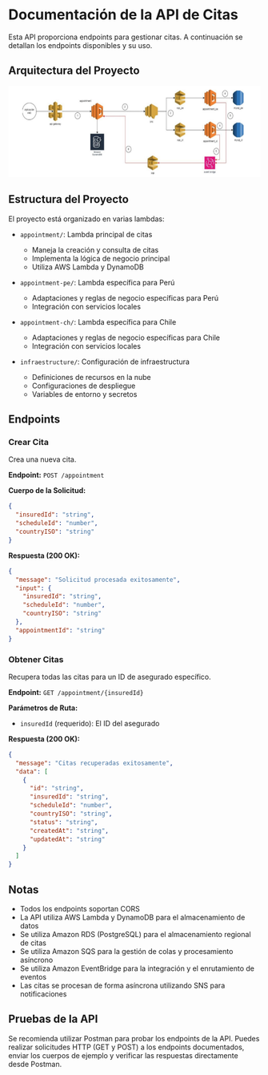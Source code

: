 # Documentación de la API de Citas

Esta API proporciona endpoints para gestionar citas. A continuación se detallan los endpoints disponibles y su uso.

## Arquitectura del Proyecto

![Arquitectura del Proyecto](./arquitectura.png)

## Estructura del Proyecto

El proyecto está organizado en varias lambdas:

- `appointment/`: Lambda principal de citas
  - Maneja la creación y consulta de citas
  - Implementa la lógica de negocio principal
  - Utiliza AWS Lambda y DynamoDB

- `appointment-pe/`: Lambda específica para Perú
  - Adaptaciones y reglas de negocio específicas para Perú
  - Integración con servicios locales

- `appointment-ch/`: Lambda específica para Chile
  - Adaptaciones y reglas de negocio específicas para Chile
  - Integración con servicios locales

- `infraestructure/`: Configuración de infraestructura
  - Definiciones de recursos en la nube
  - Configuraciones de despliegue
  - Variables de entorno y secretos

## Endpoints

### Crear Cita
Crea una nueva cita.

**Endpoint:** `POST /appointment`

**Cuerpo de la Solicitud:**
```json
{
  "insuredId": "string",
  "scheduleId": "number",
  "countryISO": "string"
}
```

**Respuesta (200 OK):**
```json
{
  "message": "Solicitud procesada exitosamente",
  "input": {
    "insuredId": "string",
    "scheduleId": "number",
    "countryISO": "string"
  },
  "appointmentId": "string"
}
```

### Obtener Citas
Recupera todas las citas para un ID de asegurado específico.

**Endpoint:** `GET /appointment/{insuredId}`

**Parámetros de Ruta:**
- `insuredId` (requerido): El ID del asegurado

**Respuesta (200 OK):**
```json
{
  "message": "Citas recuperadas exitosamente",
  "data": [
    {
      "id": "string",
      "insuredId": "string",
      "scheduleId": "number",
      "countryISO": "string",
      "status": "string",
      "createdAt": "string",
      "updatedAt": "string"
    }
  ]
}
```

## Notas
- Todos los endpoints soportan CORS
- La API utiliza AWS Lambda y DynamoDB para el almacenamiento de datos
- Se utiliza Amazon RDS (PostgreSQL) para el almacenamiento regional de citas
- Se utiliza Amazon SQS para la gestión de colas y procesamiento asíncrono
- Se utiliza Amazon EventBridge para la integración y el enrutamiento de eventos
- Las citas se procesan de forma asíncrona utilizando SNS para notificaciones

## Pruebas de la API

Se recomienda utilizar Postman para probar los endpoints de la API. Puedes realizar solicitudes HTTP (GET y POST) a los endpoints documentados, enviar los cuerpos de ejemplo y verificar las respuestas directamente desde Postman. 